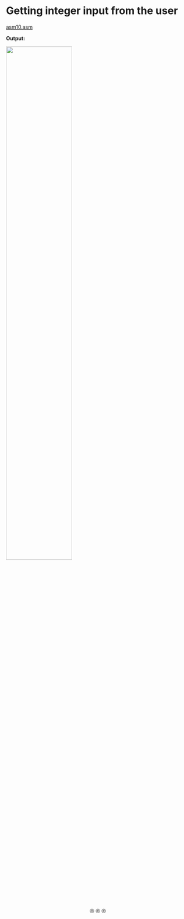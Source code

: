 # Getting integer input from the user

[asm10.asm](https://github.com/C0DER11101/MIPS/blob/MIPS/tests/asm10.asm)

**Output:**

<img src="https://user-images.githubusercontent.com/96164229/244305441-56510a8e-7775-4a1d-aaac-973f4cdadf15.png" width="60%" height="60%">

<p align="center">
&#9678; &#9678; &#9678;
</p>
